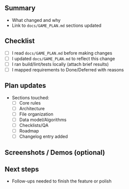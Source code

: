 ## Summary
- What changed and why
- Link to `docs/GAME_PLAN.md` sections updated

## Checklist
- [ ] I read `docs/GAME_PLAN.md` before making changes
- [ ] I updated `docs/GAME_PLAN.md` to reflect this change
- [ ] I ran build/lint/tests locally (attach brief results)
- [ ] I mapped requirements to Done/Deferred with reasons

## Plan updates
- Sections touched:
  - [ ] Core rules
  - [ ] Architecture
  - [ ] File organization
  - [ ] Data model/Algorithms
  - [ ] Checklists/QA
  - [ ] Roadmap
  - [ ] Changelog entry added

## Screenshots / Demos (optional)

## Next steps
- Follow-ups needed to finish the feature or polish
